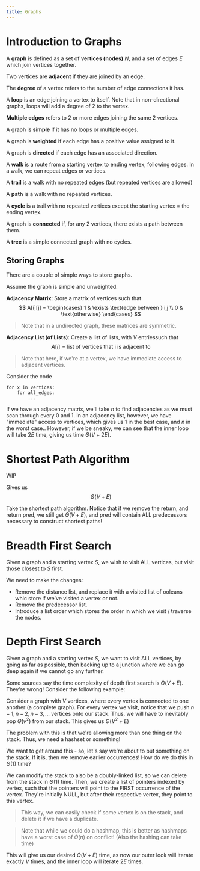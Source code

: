 ```yaml
---
title: Graphs
---
```


# Introduction to Graphs
A **graph** is defined as a set of **vertices (nodes)** $N$, and a set of edges  $E$ which join vertices together.

Two vertices are **adjacent** if they are joined by an edge.

The **degree** of a vertex refers to the number of edge connections it has.

A **loop** is an edge joining a vertex to itself. Note that in non-directional graphs, loops will add a degree of 2 to the vertex.

**Multiple edges** refers to 2 or more edges joining the same 2 vertices.

A graph is **simple** if it has no loops or multiple edges.

A graph is **weighted** if each edge has a positive value assigned to it.

A graph is **directed** if each edge has an associated direction.

A **walk** is a route from a starting vertex to ending vertex, following edges. In a walk, we can repeat edges or vertices.

A **trail** is a walk with no repeated edges (but repeated vertices are allowed)

A **path** is a walk with no repeated vertices.

A **cycle** is a trail with no repeated vertices except the starting vertex = the ending vertex.

A graph is **connected** if, for any 2 vertices, there exists a path between them.

A **tree** is a simple connected graph with no cycles.

## Storing Graphs
There are a couple of simple ways to store graphs.

Assume the graph is simple and unweighted.

**Adjacency Matrix**: Store a matrix of vertices such that
$$
A[i][j] = \begin{cases}
                1 & \exists \text{edge between } i,j \\
                0 & \text{otherwise}
        \end{cases}
$$
> Note that in a undirected graph, these matrices are symmetric.

**Adjacency List (of Lists)**: Create a list of lists, with $V$ entriessuch that
$$
A[i] = \text{list of vertices that i is adjacent to}
$$
> Note that here, if we're at a vertex, we have immediate access to adjacent vertices.

Consider the code
```
for x in vertices:
    for all_edges:
        ...
```

If we have an adjacency matrix, we'll take $n$ to find adjacencies as we must scan through every 0 and 1. In an adjacency list, however, we have "immediate" access to vertices, which gives us $1$ in the best case, and $n$ in the worst case.. However, if we be sneaky, we can see that the inner loop will take $2E$ time, giving us time $\Theta(V + 2E)$.

# Shortest Path Algorithm
WIP

Gives us
$$
\Theta(V + E)
$$

Take the shortest path algorithm. Notice that if we remove the return, and return pred, we still get $\Theta(V + E)$, and pred will contain ALL predecessors necessary to construct shortest paths!

# Breadth First Search
Given a graph and a starting vertex $S$, we wish to visit ALL vertices, but visit those closest to $S$ first.

We need to make the changes:
- Remove the distance list, and replace it with a visited list of ooleans whic store if we've visited a vertex or not.
- Remove the predecessor list.
- Introduce a list order which stores the order in which we visit / traverse the nodes.

# Depth First Search
Given a graph and a starting vertex $S$, we want to visit ALL vertices, by going as far as possible, then backing up to a junction where we can go deep again if we cannot go any further.

Some sources say the time complexity of depth first search is $\Theta(V + E)$. They're wrong! Consider the following example:

Consider a graph with $V$ vertices, where every vertex is connected to one another (a complete graph). For every vertex we visit, notice that we push $n-1, n-2, n-3, \dots$ vertices onto our stack. Thus, we will have to inevitably pop $\Theta(v^2)$ from our stack. This gives us $\Theta(V^2 + E)$

The problem with this is that we're allowing more than one thing on the stack. Thus, we need a hashset or something!

We want to get around this - so, let's say we're about to put something on the stack. If it is, then we remove earlier occurrences! How do we do this in $\Theta(1)$ time?

We can modify the stack to also be a doubly-linked list, so we can delete from the stack in $\Theta(1)$ time. Then, we create a list of pointers indexed by vertex, such that the pointers will point to the FIRST occurrence of the vertex. They're initially NULL, but after their respective vertex, they point to this vertex.
> This way, we can easily check if some vertex is on the stack, and delete it if we have a duplicate.

> Note that while we could do a hashmap, this is better as hashmaps have a worst case of $\Theta(n)$ on conflict! (Also the hashing can take time)

This will give us our desired $\Theta(V + E)$ time, as now our outer look will iterate exactly $V$ times, and the inner loop will iterate $2E$ times.

